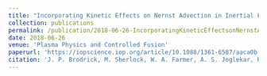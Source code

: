 ```yaml
---
title: "Incorporating Kinetic Effects on Nernst Advection in Inertial Fusion Simulations"
collection: publications
permalink: /publication/2018-06-26-IncorporatingKineticEffectsonNernstAdvectionInInertialFusionSimulations.md
date: 2018-06-26
venue: 'Plasma Physics and Controlled Fusion'
paperurl: 'https://iopscience.iop.org/article/10.1088/1361-6587/aaca0b'
citation: 'J. P. Brodrick, M. Sherlock, W. A. Farmer, A. S. Joglekar, R. Barrios, J. Wengraf, J. J. Bissell, R. J. Kingham, D. Del Serbo, M. P. Read and C. P. Ridgers. (2018). &quot;Incorporating Kinetic Effects on Nernst Advection in Inertial Fusion Simulations.&quot; <i>Plasma Physics and Controlled Fusion</i>. 60(8).'
---
```


